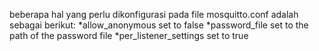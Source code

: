 beberapa hal yang perlu dikonfigurasi pada file mosquitto.conf adalah sebagai berikut:
*allow_anonymous set to false
*password_file set to the path of the password file
*per_listener_settings set to true
